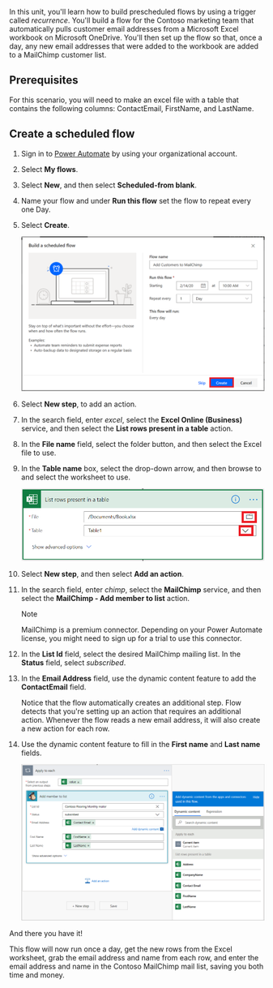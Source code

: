 In this unit, you'll learn how to build prescheduled flows by using a trigger called *recurrence*. You'll build a flow for the Contoso marketing team that automatically pulls customer email addresses from a Microsoft Excel workbook on Microsoft OneDrive. You'll then set up the flow so that, once a day, any new email addresses that were added to the workbook are added to a MailChimp customer list.

## Prerequisites

For this scenario, you will need to make an excel file with a table that contains the following columns: ContactEmail, FirstName, and LastName.

## Create a scheduled flow

1. Sign in to [Power Automate](https://ms.flow.microsoft.com) by using your organizational account.

1. Select **My flows**.

1. Select **New**, and then select **Scheduled-from blank**.

1. Name your flow and under **Run this flow** set the flow to repeat every one Day.

1. Select **Create**.

    ![Set the frequency and interval](../media/frequency-interval.png)

1. Select **New step**, to add an action.

1. In the search field, enter *excel*, select the **Excel Online (Business)** service, and then select the **List rows present in a table** action.

1. In the **File name** field, select the folder button, and then select the Excel file to use.

1. In the **Table name** box, select the drop-down arrow, and then browse to and select the worksheet to use.

    ![Select the Excel workbook file and worksheet](../media/select-excel.png)

1. Select **New step**, and then select **Add an action**. 

1. In the search field, enter *chimp*, select the **MailChimp** service, and then select the **MailChimp - Add member to list** action.

    > [!NOTE] 
    > MailChimp is a premium connector. Depending on your Power Automate license, you might need to sign up for a trial to use this connector.

1. In the **List Id** field, select the desired MailChimp mailing list. In the **Status** field, select *subscribed*.

1. In the **Email Address** field, use the dynamic content feature to add the **ContactEmail** field.

    Notice that the flow automatically creates an additional step. Flow detects that you're setting up an action that requires an additional action. Whenever the flow reads a new email address, it will also create a new action for each row.

1. Use the dynamic content feature to fill in the **First name** and **Last name** fields.

    ![Set the first and last names](../media/mailchimp-names.png)

And there you have it!

This flow will now run once a day, get the new rows from the Excel worksheet, grab the email address and name from each row, and enter the email address and name in the Contoso MailChimp mail list, saving you both time and money.
